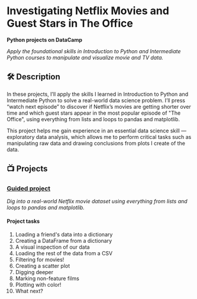 
# Investigating Netflix Movies and Guest Stars in The Office
**Python projects on DataCamp**

*Apply the foundational skills in Introduction to Python and Intermediate Python courses to manipulate and visualize movie and TV data.*

## 🛠️ Description
In these projects, I’ll apply the skills I learned in Introduction to Python and Intermediate Python to solve a real-world data science problem. I’ll press “watch next episode” to discover if Netflix’s movies are getting shorter over time and which guest stars appear in the most popular episode of "The Office", using everything from lists and loops to pandas and matplotlib.

This project helps me gain experience in an essential data science skill — exploratory data analysis, which allows me to perform critical tasks such as manipulating raw data and drawing conclusions from plots I create of the data.

## 📺 Projects
### [Guided project](https://github.com/qanhnn12/Investigating-Netflix-Movies-and-Guest-Stars-in-The-Office/tree/main/guided_project)

*Dig into a real-world Netflix movie dataset using everything from lists and loops to pandas and matplotlib.*

#### Project tasks
1. Loading a friend's data into a dictionary
2. Creating a DataFrame from a dictionary
3. A visual inspection of our data
4. Loading the rest of the data from a CSV
5. Filtering for movies!
6. Creating a scatter plot
7. Digging deeper
8. Marking non-feature films
9. Plotting with color!
10. What next?

